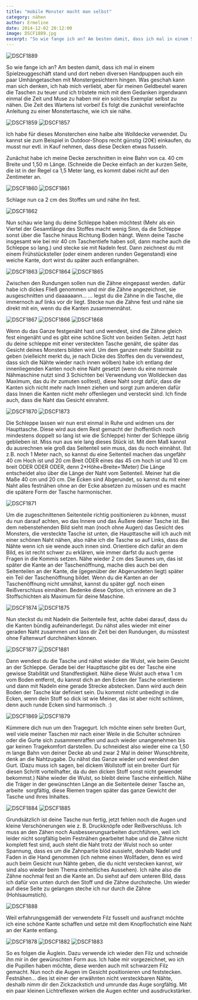 ```yaml
---
title: "mobile Monster macht man selbst"
category: nähen
author: Ermeline
date: 2014-12-02 20:12:00
image: DSCF1889.jpg
excerpt: "So wie fange ich an? Am besten damit, dass ich mal in einem Spielzeuggeschäft stand und dort neben diversen Handpuppen auch ein paar Umhängetaschen mit Monstergesichtern hingen."
---
```


![DSCF1889](DSCF1889.jpg)

So wie fange ich an?
Am besten damit, dass ich mal in einem Spielzeuggeschäft stand und dort neben diversen Handpuppen auch ein paar Umhängetaschen mit Monstergesichtern hingen. Was geschah kann man sich denken, ich hab mich verliebt, aber für meinen Geldbeutel waren die Taschen zu teuer und ich tröstete mich mit dem Gedanken irgendwann einmal die Zeit und Muse zu haben mir ein solches Exemplar selbst zu nähen. Die Zeit des Wartens ist vorbei! Es folgt die zunächst vereinfachte Anleitung zu einer Monstertasche, wie ich sie nähe.

![DSCF1859](DSCF1859.jpg)
![DSCF1857](DSCF1857.jpg)

Ich habe für dieses Monsterchen eine halbe alte Wolldecke verwendet. Du kannst sie zum Beispiel in Outdoor-Shops recht günstig (20€) einkaufen, du musst nur evtl. in Kauf nehmen, dass diese Decken etwas fusseln.

Zunächst habe ich meine Decke zerschnitten in eine Bahn von ca. 40 cm Breite und 1,50 m Länge. (Schneide die Decke einfach an der kurzen Seite, die ist in der Regel ca 1,5 Meter lang, es kommt dabei nicht auf den Zentimeter an.


![DSCF1860](DSCF1860.jpg)
![DSCF1861](DSCF1861.jpg)

Schlage nun ca 2 cm des Stoffes um und nähe ihn fest.


![DSCF1862](DSCF1862.jpg)

Nun schau wie lang du deine Schleppe haben möchtest (Mehr als ein Viertel der Gesamtlänge des Stoffes macht wenig Sinn, da die Schleppe sonst über die Tasche hinaus Richtung Boden hängt. Wenn deine Tasche insgesamt wie bei mir 40 cm Taschentiefe haben soll, dann mache auch die Schleppe so lang.) und stecke sie mit Nadeln fest. Dann zeichnest du mit einem Frühstücksteller (oder einem anderen runden Gegenstand) eine weiche Kante, dort wirst du später auch entlangnähen.


![DSCF1863](DSCF1863.jpg)
![DSCF1864](DSCF1864.jpg)
![DSCF1865](DSCF1865.jpg)

Zwischen den Rundungen sollen nun die Zähne eingepasst werden. dafür habe ich dickes Fließ genommen und mir die Zähne angezeichnet, sie ausgeschnitten und daaaaaann...
... legst du die Zähne in die Tasche, die immernoch auf links vor dir liegt. Stecke nun die Zähne fest und nähe sie direkt mit ein, wenn du die Kanten zusammennähst.


![DSCF1867](DSCF1867.jpg)
![DSCF1866](DSCF1866.jpg)
![DSCF1868](DSCF1868.jpg)

Wenn du das Ganze festgenäht hast und wendest, sind die Zähne gleich fest eingenäht und es gibt eine schöne Sicht von beiden Seiten. Jetzt hast du deine schleppe mit einer versteckten Tasche genäht, die später das Gesicht deines Monsters bilden wird.
Um dem ganzen mehr Stabilität zu geben (vielleicht merkt du, je nach Dicke des Stoffes den du verwendest, dass sich die Nähte wieder nach innen wölben) habe ich entlang der innenliegenden Kanten noch eine Naht gesetzt (wenn du eine normale Nähmaschine nutzt sind 3 Schichten bei Verwendung von Wolldecken das Maximum, das du ihr zumuten solltest), diese Naht sorgt dafür, dass die Kanten sich nicht mehr nach Innen ziehen und sorgt zum anderen dafür dass Innen die Kanten nicht mehr offenliegen und versteckt sind. Ich finde auch, dass die Naht das Gesicht einrahmt.


![DSCF1870](DSCF1870.jpg)
![DSCF1873](DSCF1873.jpg)

Die Schleppe lassen wir nun erst einmal in Ruhe und widmen uns der Haupttasche. Diese wird aus dem Rest gemacht der (hoffentlich noch mindestens doppelt so lang ist wie die Schleppe) hinter der Schleppe übrig geblieben ist. Miss nun aus wie lang dieses Stück ist. Mit dem Maß kannst du ausrechnen wie groß das Seitenteil sein muss, das du noch einnähst. (Ist z.B. noch 1 Meter nach, so kannst du eine Seitenteil machen das ungefähr 40 cm Hoch ist und 20 cm Breit ODER eines das 45 cm hoch ist und 10 cm breit ODER ODER ODER, denn 2\*Höhe+Breite=1Meter) Die Länge entscheidet also über die Länge der Naht vom Seitenteil. Meiner hat die Maße 40 cm und 20 cm.
Die Ecken sind Abgerundet, so kannst du mit einer Naht alles festnähen ohne an der Ecke absetzen zu müssen und es macht die spätere Form der Tasche harmonischer.


![DSCF1871](DSCF1871.jpg)

Um die zugeschnittenen Seitenteile richtig positionieren zu können, musst du nun darauf achten, wo das Innere und das Äußere deiner Tasche ist. Bei dem nebenstehenden Bild sieht man (noch ohne Augen) das Gesicht des Monsters, die versteckte Tasche ist unten, die Haupttasche will ich auch mit einer schönen Naht nähen, also nähe ich die Tasche so auf Links, dass die Nähte wenn ich sie wende auch innen sind. Orientiere dich dafür an dem Bild, es ist recht schwer zu erklären, wie immer darfst du auch gerne Fragen in die Kommis setzen. Nähe wieder 2 cm des Saumes um, das ist später die Kante an der Taschenöffnung, mache dies auch bei den Seitenteilen an der Kante, die (gegenüber der Abgerundeten liegt) später ein Teil der Taschenöffnung bildet.
Wenn du die Kanten an der Taschenöffnung nicht umnähst, kannst du später ggf. noch einen Reißverschluss einnähen. Bedenke diese Option, ich erinnere an die 3 Stoffschichten als Maximum für deine Maschine.


![DSCF1874](DSCF1874.jpg)
![DSCF1875](DSCF1875.jpg)

Nun steckst du mit Nadeln die Seitenteile fest, achte dabei darauf, dass du die Kanten bündig aufeinanderlegst. Du nähst alles wieder mit einer geraden Naht zusammen und lass dir Zeit bei den Rundungen, du müsstest ohne Faltenwurf durchnähen können.


![DSCF1877](DSCF1877.jpg)
![DSCF1881](DSCF1881.jpg)

Dann wendest du die Tasche und nähst wieder die Wulst, wie beim Gesicht an der Schleppe. Gerade bei der Haupttasche gibt es der Tasche eine gewisse Stabilität und Standfestigkeit.
Nähe diese Wulst auch etwa 1 cm vom Boden entfernt, du kannst dich an den Ecken der Tasche orientieren und dann mit Nadeln eine gerade Strecke abstecken. Dann wird auch dein Boden der Tasche klar definiert sein. Du kommst nicht unbedingt in die Ecken, wenn dein Stoff so dick ist wie Meiner, das ist aber nicht schlimm, denn auch runde Ecken sind harmonisch. :)


![DSCF1869](DSCF1869.jpg)
![DSCF1879](DSCF1879.jpg)

Kümmere dich nun um den Tragegurt. Ich möchte einen sehr breiten Gurt, weil viele meiner Taschen mir nach einer Weile in die Schulter schnüren oder die Gurte sich zusammenraffen und auch wieder unangenehmen bis gar keinen Tragekomfort darstellen. Du schneidest also wieder eine ca 1,50 m lange Bahn von deiner Decke ab und zwar 2 Mal in deiner Wunschbreite, denk an die Nahtzugabe. 
Du nähst das Ganze wieder und wendest den Gurt. (Dazu muss ich sagen, bei dickem Wollstoff ist ein breiter Gurt für diesen Schritt vorteilhafter, da du den dicken Stoff sonst nicht gewendet bekommst.) Nähe wieder die Wulst, so bleibt deine Tasche einheitlich. Nähe die Träger in der gewünschten Länge an die Seitenteile deiner Tasche an, arbeite  sorgfältig, diese Riemen tragen später das ganze Gewicht der Tasche und ihres Inhaltes.


![DSCF1884](DSCF1884.jpg)
![DSCF1885](DSCF1885.jpg)

Grundsätzlich ist deine Tasche nun fertig, jetzt fehlen noch die Augen und kleine Verschönerungen wie z. B. Druckknöpfe oder Reißverschluss. Ich muss an den Zähen noch Ausbesserungsarbeiten durchführen, weil ich leider nicht sorgfältig beim Festnähen gearbeitet habe und die Zähne nicht komplett fest sind, auch steht die Naht trotz der Wulst noch so unter Spannung, dass es um die Zahnpartie blöd aussieht, deshalb Nadel und Faden in die Hand genommen (ich nehme einen Wollfaden, denn es wird auch beim Gesicht nun Nähte geben, die du nicht verstecken kannst, wir sind also wieder beim Thema einheitliches Aussehen). Ich nähe also die Zähne nochmal fest an die Kante an. Du siehst auf dem unteren Bild, dass ich dafür von unten durch den Stoff und die Zähne durchsteche. Um wieder auf diese Seite zu gelangen steche ich nur durch die Zähne (Hohlsaumstich).


![DSCF1888](DSCF1888.jpg)

Weil erfahrungsgemäß der verwendete Filz fusselt und ausfranzt möchte ich eine schöne Kante schaffen und setze mit dem Knopflochstich eine Naht an der Kante entlang.


![DSCF1878](DSCF1878.jpg)
![DSCF1882](DSCF1882.jpg)
![DSCF1883](DSCF1883.jpg)

So es folgen die Äuglein. Dazu verwende ich wieder den Filz und schneide ihn mir in der gewünschten Form aus. Ich habe mir vorgezeichnet, wo ich die Pupillen haben möchte, diese werden auch mit schwarzem Filz gemacht. Nun noch die Augen im Gesicht positionieren und feststecken. Festnähen... dies ist einer der erwähnten nicht versteckbaren Nähte, deshalb nimm dir den Zickzackstich und umrunde das Auge sorgfältig. Mit ein paar kleinen Lichtreflexen wirken die Augen echter und ausdruckstärker.
